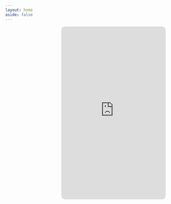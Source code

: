 ```yaml
---
layout: home
aside: false
---
```

<style>
  @media (max-width: 768px) {
    .responsive-container {
      display: block !important;
    }
    .responsive-cell {
      display: block !important;
      width: 100% !important;
      padding-right: 0 !important;
      margin-bottom: 20px;
    }
  }
</style>

<div class="responsive-container" style="display: table; width: 100%;">
  <div class="responsive-cell" style="display: table-cell; width: 35%; padding-right: 20px; height: 545px;">
    <PortfolioHeader />
  </div>
  <div class="responsive-cell" style="display: table-cell; width: 65%; vertical-align: top;">
    <iframe 
      style="border-radius:12px; width:100%; height:545px;" 
      src="https://open.spotify.com/embed/playlist/5YeV7f0dEAoj1F4YYIzyy7?utm_source=generator" 
      frameBorder="0" 
      allowfullscreen=""
      allow="autoplay; clipboard-write; encrypted-media; fullscreen; picture-in-picture" 
      loading="lazy">
    </iframe>
  </div>
</div>

<div style="margin-top: 2rem;">
  <PortfolioContainer />
</div>
